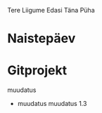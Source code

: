 <!-- From Uus-Branch -->

Tere
Liigume Edasi Täna Püha

# Naistepäev

# Gitprojekt

muudatus

+ muudatus
muudatus 1.3
